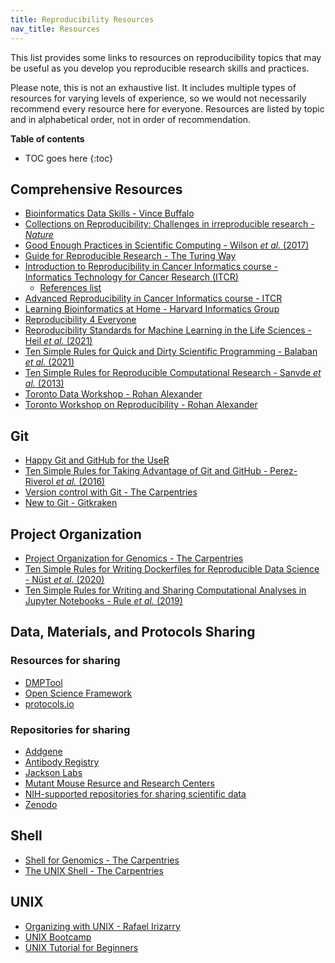 ```yaml
---
title: Reproducibility Resources
nav_title: Resources
---
```


This list provides some links to resources on reproducibility topics that may be useful as you develop you reproducible research skills and practices.

Please note, this is not an exhaustive list.
It includes multiple types of resources for varying levels of experience, so we would not necessarily recommend every resource here for everyone.
Resources are listed by topic and in alphabetical order, not in order of recommendation.

**Table of contents**

* TOC goes here
{:toc}

## Comprehensive Resources

+ [Bioinformatics Data Skills - Vince Buffalo](https://www.oreilly.com/library/view/bioinformatics-data-skills/9781449367480/)
+ [Collections on Reproducibility: Challenges in irreproducible research - _Nature_](https://www.nature.com/collections/prbfkwmwvz)
+ [Good Enough Practices in Scientific Computing - Wilson *et al.* (2017)](https://doi.org/10.1371/journal.pcbi.1005510)
+ [Guide for Reproducible Research - The Turing Way](https://the-turing-way.netlify.app/reproducible-research/reproducible-research.html)
+ [Introduction to Reproducibility in Cancer Informatics course - Informatics Technology for Cancer Research (ITCR)](https://jhudatascience.org/Reproducibility_in_Cancer_Informatics/introduction.html)
	+ [References list](https://jhudatascience.org/Reproducibility_in_Cancer_Informatics/references.html)
+ [Advanced Reproducibility in Cancer Informatics course - ITCR](https://jhudatascience.org/Adv_Reproducibility_in_Cancer_Informatics/introduction.html)
+ [Learning Bioinformatics at Home - Harvard Informatics Group](https://github.com/harvardinformatics/learning-bioinformatics-at-home)
+ [Reproducibility 4 Everyone](https://www.repro4everyone.org/)
+ [Reproducibility Standards for Machine Learning in the Life Sciences - Heil *et al.* (2021)](https://doi.org/10.1038/s41592-021-01256-7)
+ [Ten Simple Rules for Quick and Dirty Scientific Programming - Balaban *et al.* (2021)](https://doi.org/10.1371/journal.pcbi.1008549)
+ [Ten Simple Rules for Reproducible Computational Research - Sanvde *et al.* (2013)](https://doi.org/10.1371/journal.pcbi.1003285)
+ [Toronto Data Workshop - Rohan Alexander](https://rohanalexander.com/events-tdw.html)
+ [Toronto Workshop on Reproducibility - Rohan Alexander](https://rohanalexander.com/events-reproducibility.html)

## Git

+ [Happy Git and GitHub for the UseR](https://happygitwithr.com/)
+ [Ten Simple Rules for Taking Advantage of Git and GitHub - Perez-Riverol *et al.* (2016)](https://doi.org/10.1371/journal.pcbi.1004947)
+ [Version control with Git - The Carpentries](https://swcarpentry.github.io/git-novice/)
+ [New to Git - Gitkraken](https://support.gitkraken.com/start-here/guide/)

## Project Organization

+ [Project Organization for Genomics - The Carpentries](https://datacarpentry.org/organization-genomics/)
+ [Ten Simple Rules for Writing Dockerfiles for Reproducible Data Science - Nüst *et al.* (2020)](https://doi.org/10.1371/journal.pcbi.1008316)
+ [Ten Simple Rules for Writing and Sharing Computational Analyses in Jupyter Notebooks - Rule *et al.* (2019)](https://doi.org/10.1371/journal.pcbi.1007007)

## Data, Materials, and Protocols Sharing
### Resources for sharing

+ [DMPTool](https://dmptool.org/)
+ [Open Science Framework](https://osf.io/)
+ [protocols.io](https://www.protocols.io/)

### Repositories for sharing

+ [Addgene](https://www.addgene.org/)
+ [Antibody Registry](https://www.antibodyregistry.org/)
+ [Jackson Labs](https://www.jax.org/)
+ [Mutant Mouse Resurce and Research Centers](https://www.mmrrc.org/)
+ [NIH-supported repositories for sharing scientific data](https://sharing.nih.gov/data-management-and-sharing-policy/sharing-scientific-data/repositories-for-sharing-scientific-data)
+ [Zenodo](https://zenodo.org/)

## Shell

+ [Shell for Genomics - The Carpentries](https://datacarpentry.org/shell-genomics/)
+ [The UNIX Shell - The Carpentries](https://swcarpentry.github.io/shell-novice/)

## UNIX

+ [Organizing with UNIX - Rafael Irizarry](https://rafalab.github.io/dsbook/unix.html)
+ [UNIX Bootcamp](https://github.com/griffithlab/rnaseq_tutorial/wiki/Unix-Bootcamp)
+ [UNIX Tutorial for Beginners](http://www.ee.surrey.ac.uk/Teaching/Unix/)

